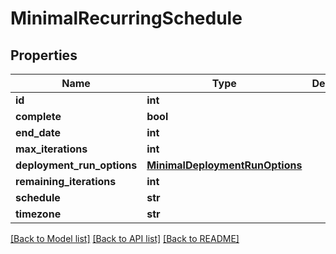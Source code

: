 # MinimalRecurringSchedule

## Properties
Name | Type | Description | Notes
------------ | ------------- | ------------- | -------------
**id** | **int** |  | [optional] 
**complete** | **bool** |  | [optional] 
**end_date** | **int** |  | [optional] 
**max_iterations** | **int** |  | [optional] 
**deployment_run_options** | [**MinimalDeploymentRunOptions**](MinimalDeploymentRunOptions.md) |  | 
**remaining_iterations** | **int** |  | [optional] 
**schedule** | **str** |  | 
**timezone** | **str** |  | 

[[Back to Model list]](../README.md#documentation-for-models) [[Back to API list]](../README.md#documentation-for-api-endpoints) [[Back to README]](../README.md)


